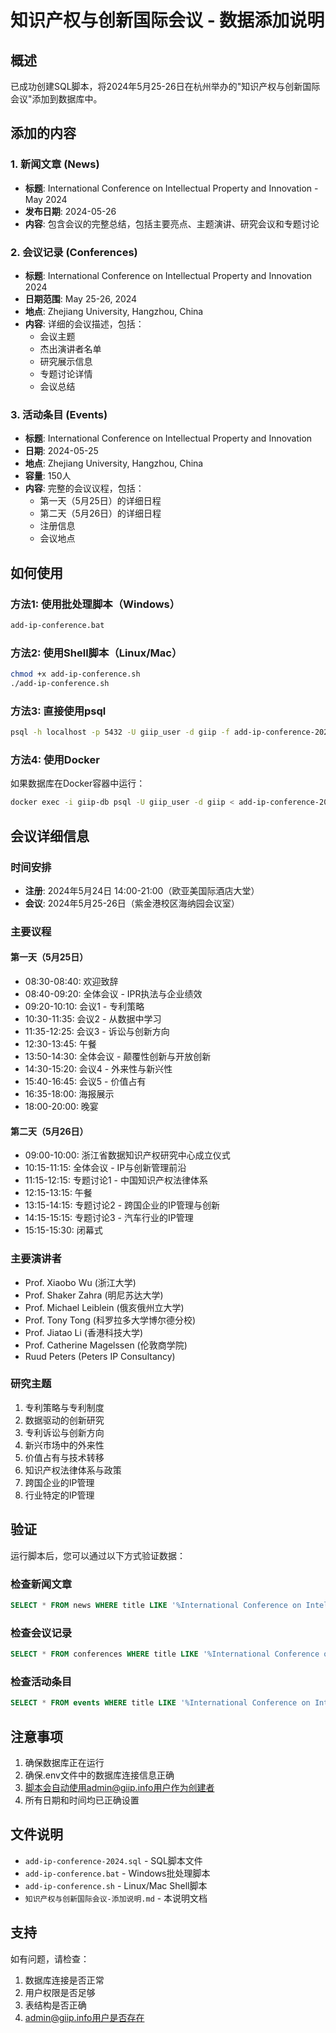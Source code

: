 # 知识产权与创新国际会议 - 数据添加说明

## 概述

已成功创建SQL脚本，将2024年5月25-26日在杭州举办的"知识产权与创新国际会议"添加到数据库中。

## 添加的内容

### 1. 新闻文章 (News)
- **标题**: International Conference on Intellectual Property and Innovation - May 2024
- **发布日期**: 2024-05-26
- **内容**: 包含会议的完整总结，包括主要亮点、主题演讲、研究会议和专题讨论

### 2. 会议记录 (Conferences)
- **标题**: International Conference on Intellectual Property and Innovation 2024
- **日期范围**: May 25-26, 2024
- **地点**: Zhejiang University, Hangzhou, China
- **内容**: 详细的会议描述，包括：
  - 会议主题
  - 杰出演讲者名单
  - 研究展示信息
  - 专题讨论详情
  - 会议总结

### 3. 活动条目 (Events)
- **标题**: International Conference on Intellectual Property and Innovation
- **日期**: 2024-05-25
- **地点**: Zhejiang University, Hangzhou, China
- **容量**: 150人
- **内容**: 完整的会议议程，包括：
  - 第一天（5月25日）的详细日程
  - 第二天（5月26日）的详细日程
  - 注册信息
  - 会议地点

## 如何使用

### 方法1: 使用批处理脚本（Windows）
```bash
add-ip-conference.bat
```

### 方法2: 使用Shell脚本（Linux/Mac）
```bash
chmod +x add-ip-conference.sh
./add-ip-conference.sh
```

### 方法3: 直接使用psql
```bash
psql -h localhost -p 5432 -U giip_user -d giip -f add-ip-conference-2024.sql
```

### 方法4: 使用Docker
如果数据库在Docker容器中运行：
```bash
docker exec -i giip-db psql -U giip_user -d giip < add-ip-conference-2024.sql
```

## 会议详细信息

### 时间安排
- **注册**: 2024年5月24日 14:00-21:00（欧亚美国际酒店大堂）
- **会议**: 2024年5月25-26日（紫金港校区海纳园会议室）

### 主要议程

#### 第一天（5月25日）
- 08:30-08:40: 欢迎致辞
- 08:40-09:20: 全体会议 - IPR执法与企业绩效
- 09:20-10:10: 会议1 - 专利策略
- 10:30-11:35: 会议2 - 从数据中学习
- 11:35-12:25: 会议3 - 诉讼与创新方向
- 12:30-13:45: 午餐
- 13:50-14:30: 全体会议 - 颠覆性创新与开放创新
- 14:30-15:20: 会议4 - 外来性与新兴性
- 15:40-16:45: 会议5 - 价值占有
- 16:35-18:00: 海报展示
- 18:00-20:00: 晚宴

#### 第二天（5月26日）
- 09:00-10:00: 浙江省数据知识产权研究中心成立仪式
- 10:15-11:15: 全体会议 - IP与创新管理前沿
- 11:15-12:15: 专题讨论1 - 中国知识产权法律体系
- 12:15-13:15: 午餐
- 13:15-14:15: 专题讨论2 - 跨国企业的IP管理与创新
- 14:15-15:15: 专题讨论3 - 汽车行业的IP管理
- 15:15-15:30: 闭幕式

### 主要演讲者
- Prof. Xiaobo Wu (浙江大学)
- Prof. Shaker Zahra (明尼苏达大学)
- Prof. Michael Leiblein (俄亥俄州立大学)
- Prof. Tony Tong (科罗拉多大学博尔德分校)
- Prof. Jiatao Li (香港科技大学)
- Prof. Catherine Magelssen (伦敦商学院)
- Ruud Peters (Peters IP Consultancy)

### 研究主题
1. 专利策略与专利制度
2. 数据驱动的创新研究
3. 专利诉讼与创新方向
4. 新兴市场中的外来性
5. 价值占有与技术转移
6. 知识产权法律体系与政策
7. 跨国企业的IP管理
8. 行业特定的IP管理

## 验证

运行脚本后，您可以通过以下方式验证数据：

### 检查新闻文章
```sql
SELECT * FROM news WHERE title LIKE '%International Conference on Intellectual Property%';
```

### 检查会议记录
```sql
SELECT * FROM conferences WHERE title LIKE '%International Conference on Intellectual Property%';
```

### 检查活动条目
```sql
SELECT * FROM events WHERE title LIKE '%International Conference on Intellectual Property%';
```

## 注意事项

1. 确保数据库正在运行
2. 确保.env文件中的数据库连接信息正确
3. 脚本会自动使用admin@giip.info用户作为创建者
4. 所有日期和时间均已正确设置

## 文件说明

- `add-ip-conference-2024.sql` - SQL脚本文件
- `add-ip-conference.bat` - Windows批处理脚本
- `add-ip-conference.sh` - Linux/Mac Shell脚本
- `知识产权与创新国际会议-添加说明.md` - 本说明文档

## 支持

如有问题，请检查：
1. 数据库连接是否正常
2. 用户权限是否足够
3. 表结构是否正确
4. admin@giip.info用户是否存在
